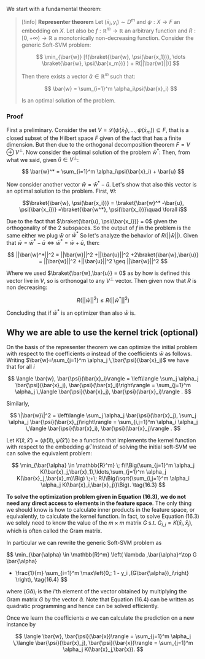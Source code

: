 We start with a fundamental theorem:

>[!info] **Representer theorem**
>Let $(\bar{x}_i,y_i) \sim D^m$ and $\psi :X \to F$ an embedding on $X$.
>Let also be $f:\mathbb{R}^m \to \mathbb{R}$ an arbitrary function and $R : [0, +\infty) \to \mathbb{R}$ a monotonically non-decreasing function.
>Consider the generic Soft-SVM problem:
>
>$$ \min_{\bar{w}} [f(\braket{\bar{w}, \psi(\bar{x_1})}, \dots \braket{\bar{w}, \psi(\bar{x_m})} ) + R(||\bar{w}||)] $$
>
>Then there exists a vector $\bar{\alpha} \in \mathbb{R}^m$ such that:
>
>$$ \bar{w} = \sum_{i=1}^m \alpha_i\psi(\bar{x}_i) $$
>
>Is an optimal solution of the problem. 

### Proof

First a preliminary. Consider the set $V = \mathcal{L}(\psi(\bar{x}_1), \dots, \psi(\bar{x}_m)) \subseteq F$, that is a closed subset of the Hilbert space $F$ given of the fact that has a finite dimension.
But then due to the orthogonal decomposition theorem $F = V \oplus V^{\perp}$.
Now consider the optimal solution of the problem $\bar{w}^*$:
Then, from what we said, given $\bar{u} \in V^{\perp}$:

$$ \bar{w}^* = \sum_{i=1}^m \alpha_i\psi(\bar{x}_i) + \bar{u}  $$

Now consider another vector $\bar{w} = \bar{w}^* -\bar{u}$. Let's show that also this vector is an optimal solution to the problem.
First, $\forall i$:

$$\braket{\bar{w}, \psi(\bar{x_i})} = \braket{\bar{w}^* -\bar{u}, \psi(\bar{x_i})} =\braket{\bar{w^*}, \psi(\bar{x_i})}\quad \forall i$$

Due to the fact that $\braket{\bar{u}, \psi(\bar{x_i})} = 0$ given the orthogonality of the 2 subspaces.
So the output of $f$ in the problem is the same either we plug $\bar{w}$ or $\bar{w}^*$
So let's analyze the behavior of $R(||\bar{w}||)$.
Given that $\bar{w} = \bar{w}^* -\bar{u} \iff \bar{w}^* = \bar{w} +\bar{u}$, then:

$$ ||\bar{w}^*||^2 = ||\bar{w}||^2 +||\bar{u}||^2 +2\braket{\bar{w},\bar{u}} = ||\bar{w}||^2 +||\bar{u}||^2 \geq ||\bar{w}||^2 $$

Where we used $\braket{\bar{w},\bar{u}} = 0$ as by how is defined this vector live in $V$, so is orthonogal to any $V^{\perp}$ vector.
Then given now that $R$ is non decreasing:

$$ R(||\bar{w}||^2) \leq R(||\bar{w}^*||^2)$$

Concluding that if $\bar{w}^*$ is an optimizer than also $\bar{w}$ is.

## Why we are able to use the kernel trick (optional)

On the basis of the representer theorem we can optimize the initial problem with respect to the coefficients $\alpha$ instead of the coefficients $\bar{w}$ as follows. Writing $\bar{w}=\sum_{j=1}^m \alpha_j \,\bar{\psi}(\bar{x}_j)$ we have that for all $i$

$$
\langle \bar{w}, \bar{\psi}(\bar{x}_i)\rangle
= \left\langle \sum_j \alpha_j \bar{\psi}(\bar{x}_j), \bar{\psi}(\bar{x}_i)\right\rangle
= \sum_{j=1}^m \alpha_j \,\langle \bar{\psi}(\bar{x}_j), \bar{\psi}(\bar{x}_i)\rangle .
$$

Similarly,

$$
\|\bar{w}\|^2
= \left\langle \sum_j \alpha_j \bar{\psi}(\bar{x}_j), \sum_j \alpha_j \bar{\psi}(\bar{x}_j)\right\rangle
= \sum_{i,j=1}^m \alpha_i \alpha_j \,\langle \bar{\psi}(\bar{x}_i), \bar{\psi}(\bar{x}_j)\rangle .
$$

Let $K(\bar{x},\bar{x}')=\langle \bar{\psi}(\bar{x}), \bar{\psi}(\bar{x}')\rangle$ be a function that implements the kernel function with respect to the embedding $\bar{\psi}$. Instead of solving the initial soft-SVM we can solve the equivalent problem:

$$
\min_{\bar{\alpha} \in \mathbb{R}^m}
\; f\!\Big(\sum_{j=1}^m \alpha_j K(\bar{x}_j,\bar{x}_1),\ldots,\sum_{j=1}^m \alpha_j K(\bar{x}_j,\bar{x}_m)\Big)
\;+\;
R\!\Big(\sqrt{\sum_{i,j=1}^m \alpha_i \alpha_j K(\bar{x}_i,\bar{x}_j)}\Big).
\tag{16.3}
$$

**To solve the optimization problem given in Equation (16.3), we do not need any direct access to elements in the feature space**. The only thing we should know is how to calculate inner products in the feature space, or equivalently, to calculate the kernel function. In fact, to solve Equation (16.3) we solely need to know the value of the $m \times m$ matrix $G$ s.t. $G_{i,j}=K(\bar{x}_i,\bar{x}_j)$, which is often called the Gram matrix.

In particular we can rewrite the generic Soft-SVM problem as

$$
\min_{\bar{\alpha} \in \mathbb{R}^m}
\left(
\lambda \,\bar{\alpha}^\top G \bar{\alpha}
+ \frac{1}{m} \sum_{i=1}^m \max\left\{0,\; 1 - y_i \,(G\bar{\alpha})_i\right\}
\right),
\tag{16.4}
$$

where $(G\bar{\alpha})_i$ is the $i$'th element of the vector obtained by multiplying the Gram matrix $G$ by the vector $\bar{\alpha}$. Note that Equation (16.4) can be written as quadratic programming and hence can be solved efficiently. 

Once we learn the coefficients $\alpha$ we can calculate the prediction on a new instance by

$$
\langle \bar{w}, \bar{\psi}(\bar{x})\rangle
= \sum_{j=1}^m \alpha_j \,\langle \bar{\psi}(\bar{x}_j), \bar{\psi}(\bar{x})\rangle
= \sum_{j=1}^m \alpha_j K(\bar{x}_j,\bar{x}).
$$

